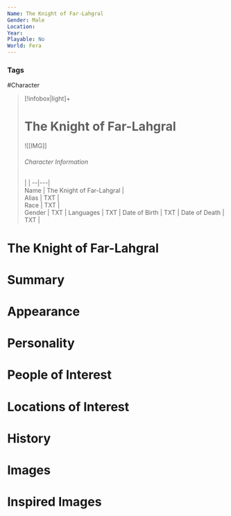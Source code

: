```yaml
---
Name: The Knight of Far-Lahgral
Gender: Male
Location: 
Year: 
Playable: No
World: Fera
---
```


### Tags
#Character 

> [!infobox|light]+  
> # The Knight of Far-Lahgral  
> ![[IMG]]  
> ###### Character Information
>  |   |
> --|---|  
> Name | The Knight of Far-Lahgral |  
> Alias | TXT |  
> Race | TXT |  
> Gender | TXT |
> Languages | TXT |
> Date of Birth | TXT |
> Date of Death | TXT |

# The Knight of Far-Lahgral

# Summary

# Appearance

# Personality

# People of Interest

# Locations of Interest

# History

# Images

# Inspired Images
